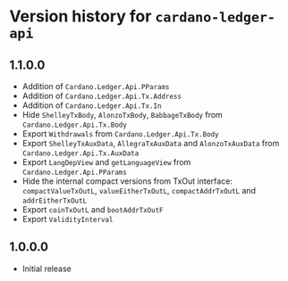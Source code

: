 # Version history for `cardano-ledger-api`

## 1.1.0.0

* Addition of `Cardano.Ledger.Api.PParams`
* Addition of `Cardano.Ledger.Api.Tx.Address`
* Addition of `Cardano.Ledger.Api.Tx.In`
* Hide `ShelleyTxBody`, `AlonzoTxBody`, `BabbageTxBody` from `Cardano.Ledger.Api.Tx.Body`
* Export `Withdrawals` from `Cardano.Ledger.Api.Tx.Body`
* Export `ShelleyTxAuxData`, `AllegraTxAuxData` and `AlonzoTxAuxData` from
  `Cardano.Ledger.Api.Tx.AuxData`
* Export `LangDepView` and `getLanguageView` from `Cardano.Ledger.Api.PParams`
* Hide the internal compact versions from TxOut interface: `compactValueTxOutL`,
  `valueEitherTxOutL`, `compactAddrTxOutL` and `addrEitherTxOutL`
* Export `coinTxOutL` and `bootAddrTxOutF`
* Export `ValidityInterval`


## 1.0.0.0

* Initial release
